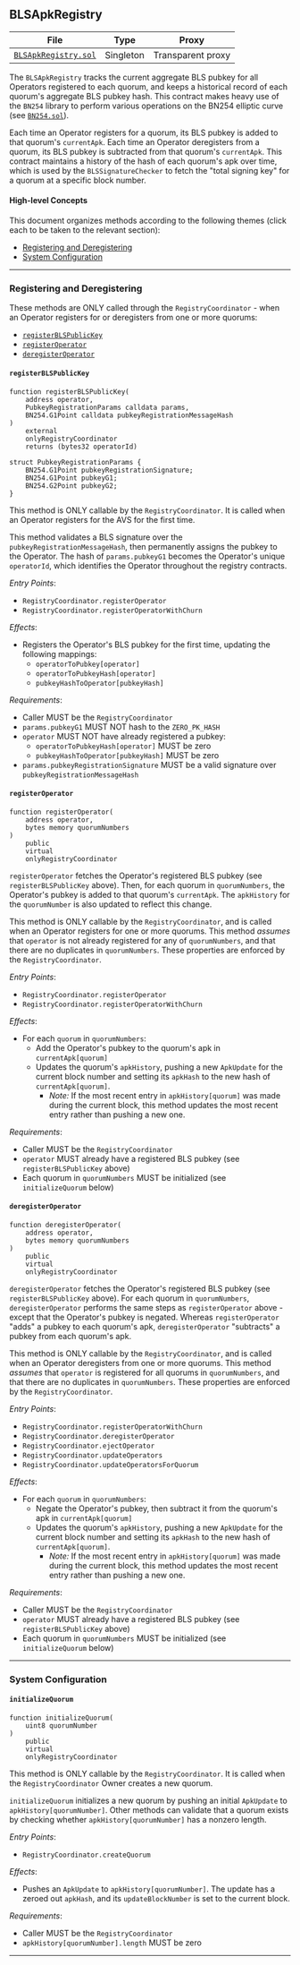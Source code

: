 ## BLSApkRegistry

| File | Type | Proxy |
| -------- | -------- | -------- |
| [`BLSApkRegistry.sol`](../../src/BLSApkRegistry.sol) | Singleton | Transparent proxy |

The `BLSApkRegistry` tracks the current aggregate BLS pubkey for all Operators registered to each quorum, and keeps a historical record of each quorum's aggregate BLS pubkey hash. This contract makes heavy use of the `BN254` library to perform various operations on the BN254 elliptic curve (see [`BN254.sol`](../../src/libraries/BN254.sol)).

Each time an Operator registers for a quorum, its BLS pubkey is added to that quorum's `currentApk`. Each time an Operator deregisters from a quorum, its BLS pubkey is subtracted from that quorum's `currentApk`. This contract maintains a history of the hash of each quorum's apk over time, which is used by the `BLSSignatureChecker` to fetch the "total signing key" for a quorum at a specific block number.

#### High-level Concepts

This document organizes methods according to the following themes (click each to be taken to the relevant section):
* [Registering and Deregistering](#registering-and-deregistering)
* [System Configuration](#system-configuration)

---    

### Registering and Deregistering

These methods are ONLY called through the `RegistryCoordinator` - when an Operator registers for or deregisters from one or more quorums:
* [`registerBLSPublicKey`](#registerblspublickey)
* [`registerOperator`](#registeroperator)
* [`deregisterOperator`](#deregisteroperator)

#### `registerBLSPublicKey`

```solidity
function registerBLSPublicKey(
    address operator,
    PubkeyRegistrationParams calldata params,
    BN254.G1Point calldata pubkeyRegistrationMessageHash
) 
    external 
    onlyRegistryCoordinator 
    returns (bytes32 operatorId)

struct PubkeyRegistrationParams {
    BN254.G1Point pubkeyRegistrationSignature;
    BN254.G1Point pubkeyG1;
    BN254.G2Point pubkeyG2;
}
```

This method is ONLY callable by the `RegistryCoordinator`. It is called when an Operator registers for the AVS for the first time.

This method validates a BLS signature over the `pubkeyRegistrationMessageHash`, then permanently assigns the pubkey to the Operator. The hash of `params.pubkeyG1` becomes the Operator's unique `operatorId`, which identifies the Operator throughout the registry contracts.

*Entry Points*:
* `RegistryCoordinator.registerOperator`
* `RegistryCoordinator.registerOperatorWithChurn`

*Effects*:
* Registers the Operator's BLS pubkey for the first time, updating the following mappings:
    * `operatorToPubkey[operator]`
    * `operatorToPubkeyHash[operator]`
    * `pubkeyHashToOperator[pubkeyHash]`

*Requirements*:
* Caller MUST be the `RegistryCoordinator`
* `params.pubkeyG1` MUST NOT hash to the `ZERO_PK_HASH`
* `operator` MUST NOT have already registered a pubkey:
    * `operatorToPubkeyHash[operator]` MUST be zero
    * `pubkeyHashToOperator[pubkeyHash]` MUST be zero
* `params.pubkeyRegistrationSignature` MUST be a valid signature over `pubkeyRegistrationMessageHash`

#### `registerOperator`

```solidity
function registerOperator(
    address operator,
    bytes memory quorumNumbers
) 
    public 
    virtual 
    onlyRegistryCoordinator
```

`registerOperator` fetches the Operator's registered BLS pubkey (see `registerBLSPublicKey` above). Then, for each quorum in `quorumNumbers`, the Operator's pubkey is added to that quorum's `currentApk`. The `apkHistory` for the `quorumNumber` is also updated to reflect this change.

This method is ONLY callable by the `RegistryCoordinator`, and is called when an Operator registers for one or more quorums. This method *assumes* that `operator` is not already registered for any of `quorumNumbers`, and that there are no duplicates in `quorumNumbers`. These properties are enforced by the `RegistryCoordinator`.

*Entry Points*:
* `RegistryCoordinator.registerOperator`
* `RegistryCoordinator.registerOperatorWithChurn`

*Effects*:
* For each `quorum` in `quorumNumbers`:
    * Add the Operator's pubkey to the quorum's apk in `currentApk[quorum]`
    * Updates the quorum's `apkHistory`, pushing a new `ApkUpdate` for the current block number and setting its `apkHash` to the new hash of `currentApk[quorum]`.
        * *Note:* If the most recent entry in `apkHistory[quorum]` was made during the current block, this method updates the most recent entry rather than pushing a new one.

*Requirements*:
* Caller MUST be the `RegistryCoordinator`
* `operator` MUST already have a registered BLS pubkey (see `registerBLSPublicKey` above) 
* Each quorum in `quorumNumbers` MUST be initialized (see `initializeQuorum` below)

#### `deregisterOperator`

```solidity
function deregisterOperator(
    address operator,
    bytes memory quorumNumbers
) 
    public 
    virtual 
    onlyRegistryCoordinator
```

`deregisterOperator` fetches the Operator's registered BLS pubkey (see `registerBLSPublicKey` above). For each quorum in `quorumNumbers`, `deregisterOperator` performs the same steps as `registerOperator` above - except that the Operator's pubkey is negated. Whereas `registerOperator` "adds" a pubkey to each quorum's apk, `deregisterOperator` "subtracts" a pubkey from each quorum's apk.

This method is ONLY callable by the `RegistryCoordinator`, and is called when an Operator deregisters from one or more quorums. This method *assumes* that `operator` is registered for all quorums in `quorumNumbers`, and that there are no duplicates in `quorumNumbers`. These properties are enforced by the `RegistryCoordinator`.

*Entry Points*:
* `RegistryCoordinator.registerOperatorWithChurn`
* `RegistryCoordinator.deregisterOperator`
* `RegistryCoordinator.ejectOperator`
* `RegistryCoordinator.updateOperators`
* `RegistryCoordinator.updateOperatorsForQuorum`

*Effects*:
* For each `quorum` in `quorumNumbers`:
    * Negate the Operator's pubkey, then subtract it from the quorum's apk in `currentApk[quorum]`
    * Updates the quorum's `apkHistory`, pushing a new `ApkUpdate` for the current block number and setting its `apkHash` to the new hash of `currentApk[quorum]`.
        * *Note:* If the most recent entry in `apkHistory[quorum]` was made during the current block, this method updates the most recent entry rather than pushing a new one.

*Requirements*:
* Caller MUST be the `RegistryCoordinator`
* `operator` MUST already have a registered BLS pubkey (see `registerBLSPublicKey` above)
* Each quorum in `quorumNumbers` MUST be initialized (see `initializeQuorum` below)

---

### System Configuration

#### `initializeQuorum`

```solidity
function initializeQuorum(
    uint8 quorumNumber
) 
    public 
    virtual 
    onlyRegistryCoordinator
```

This method is ONLY callable by the `RegistryCoordinator`. It is called when the `RegistryCoordinator` Owner creates a new quorum.

`initializeQuorum` initializes a new quorum by pushing an initial `ApkUpdate` to `apkHistory[quorumNumber]`. Other methods can validate that a quorum exists by checking whether `apkHistory[quorumNumber]` has a nonzero length.

*Entry Points*:
* `RegistryCoordinator.createQuorum`

*Effects*:
* Pushes an `ApkUpdate` to `apkHistory[quorumNumber]`. The update has a zeroed out `apkHash`, and its `updateBlockNumber` is set to the current block.

*Requirements*:
* Caller MUST be the `RegistryCoordinator`
* `apkHistory[quorumNumber].length` MUST be zero

---